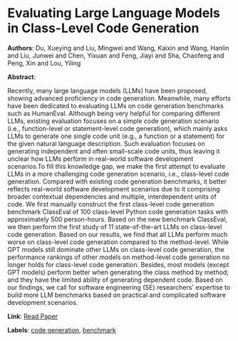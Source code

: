 # Evaluating Large Language Models in Class-Level Code Generation

**Authors**: Du, Xueying and Liu, Mingwei and Wang, Kaixin and Wang, Hanlin and Liu, Junwei and Chen, Yixuan and Feng, Jiayi and Sha, Chaofeng and Peng, Xin and Lou, Yiling

**Abstract**:

Recently, many large language models (LLMs) have been proposed, showing advanced proficiency in code generation. Meanwhile, many efforts have been dedicated to evaluating LLMs on code generation benchmarks such as HumanEval. Although being very helpful for comparing different LLMs, existing evaluation focuses on a simple code generation scenario (i.e., function-level or statement-level code generation), which mainly asks LLMs to generate one single code unit (e.g., a function or a statement) for the given natural language description. Such evaluation focuses on generating independent and often small-scale code units, thus leaving it unclear how LLMs perform in real-world software development scenarios.To fill this knowledge gap, we make the first attempt to evaluate LLMs in a more challenging code generation scenario, i.e., class-level code generation. Compared with existing code generation benchmarks, it better reflects real-world software development scenarios due to it comprising broader contextual dependencies and multiple, interdependent units of code. We first manually construct the first class-level code generation benchmark ClassEval of 100 class-level Python code generation tasks with approximately 500 person-hours. Based on the new benchmark ClassEval, we then perform the first study of 11 state-of-the-art LLMs on class-level code generation. Based on our results, we find that all LLMs perform much worse on class-level code generation compared to the method-level. While GPT models still dominate other LLMs on class-level code generation, the performance rankings of other models on method-level code generation no longer holds for class-level code generation. Besides, most models (except GPT models) perform better when generating the class method by method; and they have the limited ability of generating dependent code. Based on our findings, we call for software engineering (SE) researchers' expertise to build more LLM benchmarks based on practical and complicated software development scenarios.

**Link**: [Read Paper](https://doi.org/10.1145/3597503.3639219)

**Labels**: [code generation](../../labels/code_generation.md), [benchmark](../../labels/benchmark.md)
